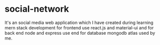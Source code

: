 # social-network
It's an social media web application which I have created during learning mern stack development 
for frontend use react.js and material-ui and for back end node and express use end for database mongodb atlas used by me.
